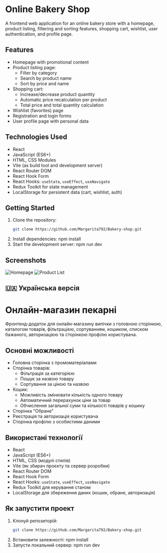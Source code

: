 # Online Bakery Shop

A frontend web application for an online bakery store with a homepage, product listing, filtering and sorting features, shopping cart, wishlist, user authentication, and profile page.

## Features

- Homepage with promotional content
- Product listing page:
  - Filter by category
  - Search by product name
  - Sort by price and name
- Shopping cart:
  - Increase/decrease product quantity
  - Automatic price recalculation per product
  - Total price and total quantity calculation
- Wishlist (favorites) page
- Registration and login forms
- User profile page with personal data

## Technologies Used

- React
- JavaScript (ES6+)
- HTML, CSS Modules
- Vite (as build tool and development server)
- React Router DOM
- React Hook Form
- React Hooks: `useState`, `useEffect`, `useNavigate`
- Redux Toolkit for state management
- LocalStorage for persistent data (cart, wishlist, auth)

## Getting Started

1. Clone the repository:
   ```bash
   git clone https://github.com/Margarita792/Bakery-shop.git

   ```
2. Install dependencies:
   npm install
3. Start the development server:
   npm run dev

## Screenshots
![Homepage](./screenshots/home.png)
![Product List](./screenshots/products.png)

## 🇺🇦 Українська версія

# Онлайн-магазин пекарні

Фронтенд-додаток для онлайн-магазину випічки з головною сторінкою, каталогом товарів, фільтрацією, сортуванням, кошиком, списком бажаного, авторизацією та сторінкою профілю користувача.

## Основні можливості

- Головна сторінка з промоматеріалами
- Сторінка товарів:
  - Фільтрація за категорією
  - Пошук за назвою товару
  - Сортування за ціною та назвою
- Кошик:
  - Можливість змінювати кількість одного товару
  - Автоматичний перерахунок ціни за товар
  - Обчислення загальної суми та кількості товарів у кошику
- Сторінка "Обране"
- Реєстрація та авторизація користувача
- Сторінка профілю з особистими даними

## Використані технології

- React
- JavaScript (ES6+)
- HTML, CSS (модулі стилів)
- Vite (як збирач проєкту та сервер розробки)
- React Router DOM
- React Hook Form
- React Hooks: `useState`, `useEffect`, `useNavigate`
- Redux Toolkit для керування станом
- LocalStorage для збереження даних (кошик, обране, авторизація)

## Як запустити проект

1. Клонуй репозиторій:
   ```bash
   git clone https://github.com/Margarita792/Bakery-shop.git
2. Встановити залежності:
   npm install
3. Запусти локальний сервер:
   npm run dev

